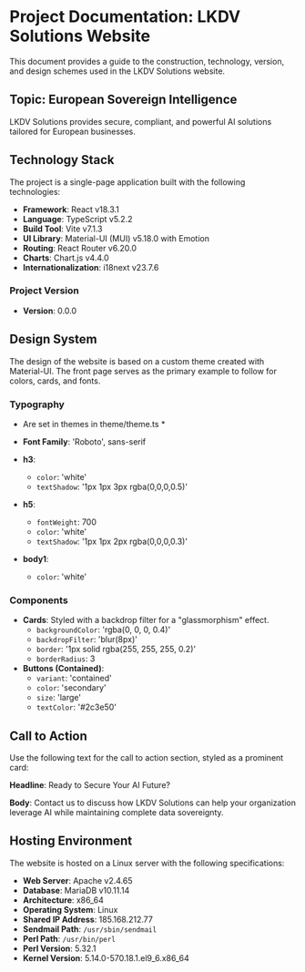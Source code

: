 # Project Documentation: LKDV Solutions Website

This document provides a guide to the construction, technology, version, and design schemes used in the LKDV Solutions website.

## Topic: European Sovereign Intelligence

LKDV Solutions provides secure, compliant, and powerful AI solutions tailored for European businesses.

## Technology Stack

The project is a single-page application built with the following technologies:

*   **Framework**: React v18.3.1
*   **Language**: TypeScript v5.2.2
*   **Build Tool**: Vite v7.1.3
*   **UI Library**: Material-UI (MUI) v5.18.0 with Emotion
*   **Routing**: React Router v6.20.0
*   **Charts**: Chart.js v4.4.0
*   **Internationalization**: i18next v23.7.6

### Project Version

*   **Version**: 0.0.0

## Design System

The design of the website is based on a custom theme created with Material-UI. The front page serves as the primary example to follow for colors, cards, and fonts.

### Typography
* Are set in themes in theme/theme.ts *

*   **Font Family**: 'Roboto', sans-serif
*   **h3**:
    *   `color`: 'white'
    *   `textShadow`: '1px 1px 3px rgba(0,0,0,0.5)'
*   **h5**:
    *   `fontWeight`: 700
    *   `color`: 'white'
    *   `textShadow`: '1px 1px 2px rgba(0,0,0,0.3)'
*   **body1**:
    *   `color`: 'white'

### Components

*   **Cards**: Styled with a backdrop filter for a "glassmorphism" effect.
    *   `backgroundColor`: 'rgba(0, 0, 0, 0.4)'
    *   `backdropFilter`: 'blur(8px)'
    *   `border`: '1px solid rgba(255, 255, 255, 0.2)'
    *   `borderRadius`: 3
*   **Buttons (Contained)**:
    *   `variant`: 'contained'
    *   `color`: 'secondary'
    *   `size`: 'large'
    *   `textColor`: '#2c3e50'

## Call to Action

Use the following text for the call to action section, styled as a prominent card:

**Headline**: Ready to Secure Your AI Future?

**Body**: Contact us to discuss how LKDV Solutions can help your organization leverage AI while maintaining complete data sovereignty.

## Hosting Environment

The website is hosted on a Linux server with the following specifications:

*   **Web Server**: Apache v2.4.65
*   **Database**: MariaDB v10.11.14
*   **Architecture**: x86_64
*   **Operating System**: Linux
*   **Shared IP Address**: 185.168.212.77
*   **Sendmail Path**: `/usr/sbin/sendmail`
*   **Perl Path**: `/usr/bin/perl`
*   **Perl Version**: 5.32.1
*   **Kernel Version**: 5.14.0-570.18.1.el9_6.x86_64